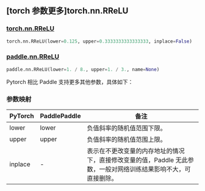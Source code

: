 ## [torch 参数更多]torch.nn.RReLU

### [torch.nn.RReLU](https://pytorch.org/docs/stable/generated/torch.nn.RReLU.html#torch.nn.RReLU)

```python
torch.nn.RReLU(lower=0.125, upper=0.3333333333333333, inplace=False)
```

### [paddle.nn.RReLU](https://www.paddlepaddle.org.cn/documentation/docs/zh/develop/api/paddle/nn/RReLU_cn.html)

```python
paddle.nn.RReLU(lower=1. / 8., upper=1. / 3., name=None)
```

Pytorch 相比 Paddle 支持更多其他参数，具体如下：

### 参数映射

| PyTorch | PaddlePaddle | 备注                                                                                                            |
| ------- | ------------ | --------------------------------------------------------------------------------------------------------------- |
| lower   | lower        | 负值斜率的随机值范围下限。                                                                                      |
| upper   | upper        | 负值斜率的随机值范围上限。                                                                                      |
| inplace | -            | 表示在不更改变量的内存地址的情况下，直接修改变量的值，Paddle 无此参数，一般对网络训练结果影响不大，可直接删除。 |
